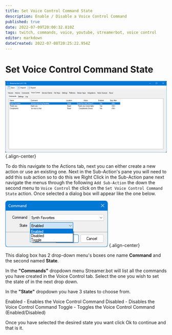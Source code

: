 ```yaml
---
title: Set Voice Control Command State
description: Enable / Disable a Voice Control Command
published: true
date: 2022-07-09T20:00:32.810Z
tags: twitch, commands, voice, youtube, streamerbot, voice control
editor: markdown
dateCreated: 2022-07-08T20:25:22.954Z
---
```


# Set Voice Control Command State


![sb-vc-state.png](/voice-control/sb-vc-state.png) {.align-center}

To do this navigate to the Actions tab, next you can either create a new action or use an existing one. Next in the Sub-Action's pane you will need to add this sub action so to do this we Right Click in the Sub-Action pane next navigate the menus through the following `Add Sub-Action` the down the second menu to `Voice Control` the click on the `Set Voice Control Command State` action. Once selected a dialog box will appear like the one below.

![set-vc-state.png](/voice-control/set-vc-state.png) {.align-center}

This dialog box has 2 drop-down menu's boxes one name **Command** and the second named **State**.


In the **"Commands"** dropdown menu Streamer.bot will list all the commands you have created in the Voice Control tab. Select the one you wish to set the state of in the next drop down.

In the **"State"** dropdown you have 3 states to choose from.

Enabled - Enables the Voice Control Command Disabled - Disables the Voice Control Command Toggle - Toggles the Voice Control Command (Enabled/Disabled)

Once you have selected the desired state you want click Ok to continue and that is it.



